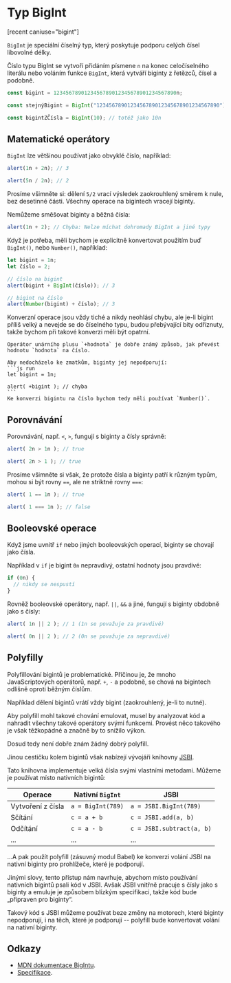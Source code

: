 # Typ BigInt

[recent caniuse="bigint"]

`BigInt` je speciální číselný typ, který poskytuje podporu celých čísel libovolné délky.

Číslo typu BigInt se vytvoří přidáním písmene `n` na konec celočíselného literálu nebo voláním funkce `BigInt`, která vytváří biginty z řetězců, čísel a podobně.

```js
const bigint = 1234567890123456789012345678901234567890n;

const stejnýBigint = BigInt("1234567890123456789012345678901234567890");

const bigintZČísla = BigInt(10); // totéž jako 10n
```

## Matematické operátory

`BigInt` lze většinou používat jako obvyklé číslo, například:

```js run
alert(1n + 2n); // 3

alert(5n / 2n); // 2
```

Prosíme všimněte si: dělení `5/2` vrací výsledek zaokrouhlený směrem k nule, bez desetinné části. Všechny operace na bigintech vracejí biginty.

Nemůžeme směšovat biginty a běžná čísla:

```js run
alert(1n + 2); // Chyba: Nelze míchat dohromady BigInt a jiné typy
```

Když je potřeba, měli bychom je explicitně konvertovat použitím buď `BigInt()`, nebo `Number()`, například:

```js run
let bigint = 1n;
let číslo = 2;

// číslo na bigint
alert(bigint + BigInt(číslo)); // 3

// bigint na číslo
alert(Number(bigint) + číslo); // 3
```

Konverzní operace jsou vždy tiché a nikdy neohlásí chybu, ale je-li bigint příliš velký a nevejde se do číselného typu, budou přebývající bity odříznuty, takže bychom při takové konverzi měli být opatrní.

````smart header="Biginty nepodporují unární plus"
Operátor unárního plusu `+hodnota` je dobře známý způsob, jak převést hodnotu `hodnota` na číslo.

Aby nedocházelo ke zmatkům, biginty jej nepodporují:
```js run
let bigint = 1n;

alert( +bigint ); // chyba
```
Ke konverzi bigintu na číslo bychom tedy měli používat `Number()`.
````

## Porovnávání

Porovnávání, např. `<`, `>`, fungují s biginty a čísly správně:

```js run
alert( 2n > 1n ); // true

alert( 2n > 1 ); // true
```

Prosíme všimněte si však, že protože čísla a biginty patří k různým typům, mohou si být rovny `==`, ale ne striktně rovny `===`:

```js run
alert( 1 == 1n ); // true

alert( 1 === 1n ); // false
```

## Booleovské operace

Když jsme uvnitř `if` nebo jiných booleovských operací, biginty se chovají jako čísla.

Například v `if` je bigint `0n` nepravdivý, ostatní hodnoty jsou pravdivé:

```js run
if (0n) {
  // nikdy se nespustí
}
```

Rovněž booleovské operátory, např. `||`, `&&` a jiné, fungují s biginty obdobně jako s čísly:

```js run
alert( 1n || 2 ); // 1 (1n se považuje za pravdivé)

alert( 0n || 2 ); // 2 (0n se považuje za nepravdivé)
```

## Polyfilly

Polyfillování bigintů je problematické. Příčinou je, že mnoho JavaScriptových operátorů, např. `+`, `-` a podobně, se chová na bigintech odlišně oproti běžným číslům.

Například dělení bigintů vrátí vždy bigint (zaokrouhlený, je-li to nutné).

Aby polyfill mohl takové chování emulovat, musel by analyzovat kód a nahradit všechny takové operátory svými funkcemi. Provést něco takového je však těžkopádné a značně by to snížilo výkon.

Dosud tedy není dobře znám žádný dobrý polyfill.

Jinou cestičku kolem bigintů však nabízejí vývojáři knihovny [JSBI](https://github.com/GoogleChromeLabs/jsbi).

Tato knihovna implementuje velká čísla svými vlastními metodami. Můžeme je používat místo nativních bigintů:

| Operace | Nativní `BigInt` | JSBI |
|-----------|-----------------|------|
| Vytvoření z čísla | `a = BigInt(789)` | `a = JSBI.BigInt(789)` |
| Sčítání | `c = a + b` | `c = JSBI.add(a, b)` |
| Odčítání	| `c = a - b` | `c = JSBI.subtract(a, b)` |
| ... | ... | ... |

...A pak použít polyfill (zásuvný modul Babel) ke konverzi volání JSBI na nativní biginty pro prohlížeče, které je podporují.

Jinými slovy, tento přístup nám navrhuje, abychom místo používání nativních bigintů psali kód v JSBI. Avšak JSBI vnitřně pracuje s čísly jako s biginty a emuluje je způsobem blízkým specifikaci, takže kód bude „připraven pro biginty“.

Takový kód s JSBI můžeme používat beze změny na motorech, které biginty nepodporují, i na těch, které je podporují -- polyfill bude konvertovat volání na nativní biginty.

## Odkazy

- [MDN dokumentace BigIntu](mdn:/JavaScript/Reference/Global_Objects/BigInt).
- [Specifikace](https://tc39.es/ecma262/#sec-bigint-objects).
